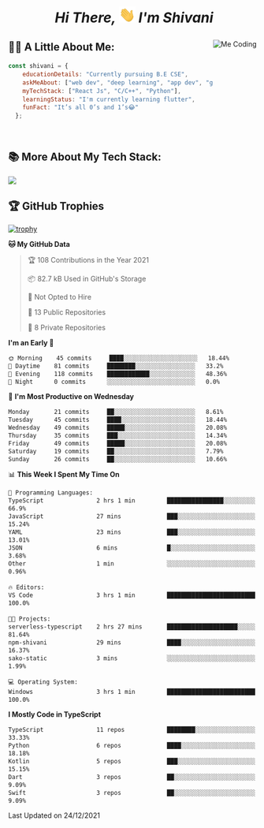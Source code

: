 # <p align="center">️ _Hi There, <img src="https://raw.githubusercontent.com/SanjayDevTech/SanjayDevTech/master/assets/wave.gif" alt="waving hand" width="33px"> I'm Shivani_</p>

<img align="right" alt="Me Coding" height="200" src="https://media.giphy.com/media/L1R1tvI9svkIWwpVYr/giphy.gif">

## 👩‍💻 **A Little About Me:**
```jsx
const shivani = {
    educationDetails: "Currently pursuing B.E CSE",
    askMeAbout: ["web dev", "deep learning", "app dev", "gardening"],
    myTechStack: ["React Js", "C/C++", "Python"],
    learningStatus: "I'm currently learning flutter",
    funFact: "It’s all 0’s and 1’s😂"
  };
```

<br/>

## 📚 **More About My Tech Stack:**

   <img align="center" src="https://github-readme-stats.vercel.app/api/top-langs/?username=shivu-srk&layout=compact&theme=vue-dark"/>
   <br/>
   
## 🏆 GitHub Trophies

[![trophy](https://github-profile-trophy.vercel.app/?username=shivu-srk&theme=nord&column=7)](https://github.com/ryo-ma/github-profile-trophy)

<!--START_SECTION:waka-->
**🐱 My GitHub Data** 

> 🏆 108 Contributions in the Year 2021
 > 
> 📦 82.7 kB Used in GitHub's Storage 
 > 
> 🚫 Not Opted to Hire
 > 
> 📜 13 Public Repositories 
 > 
> 🔑 8 Private Repositories  
 > 
**I'm an Early 🐤** 

```text
🌞 Morning    45 commits     ████░░░░░░░░░░░░░░░░░░░░░   18.44% 
🌆 Daytime    81 commits     ████████░░░░░░░░░░░░░░░░░   33.2% 
🌃 Evening    118 commits    ████████████░░░░░░░░░░░░░   48.36% 
🌙 Night      0 commits      ░░░░░░░░░░░░░░░░░░░░░░░░░   0.0%

```
📅 **I'm Most Productive on Wednesday** 

```text
Monday       21 commits     ██░░░░░░░░░░░░░░░░░░░░░░░   8.61% 
Tuesday      45 commits     ████░░░░░░░░░░░░░░░░░░░░░   18.44% 
Wednesday    49 commits     █████░░░░░░░░░░░░░░░░░░░░   20.08% 
Thursday     35 commits     ███░░░░░░░░░░░░░░░░░░░░░░   14.34% 
Friday       49 commits     █████░░░░░░░░░░░░░░░░░░░░   20.08% 
Saturday     19 commits     ██░░░░░░░░░░░░░░░░░░░░░░░   7.79% 
Sunday       26 commits     ██░░░░░░░░░░░░░░░░░░░░░░░   10.66%

```


📊 **This Week I Spent My Time On** 

```text
💬 Programming Languages: 
TypeScript               2 hrs 1 min         ████████████████░░░░░░░░░   66.9% 
JavaScript               27 mins             ███░░░░░░░░░░░░░░░░░░░░░░   15.24% 
YAML                     23 mins             ███░░░░░░░░░░░░░░░░░░░░░░   13.01% 
JSON                     6 mins              █░░░░░░░░░░░░░░░░░░░░░░░░   3.68% 
Other                    1 min               ░░░░░░░░░░░░░░░░░░░░░░░░░   0.96%

🔥 Editors: 
VS Code                  3 hrs 1 min         █████████████████████████   100.0%

🐱‍💻 Projects: 
serverless-typescript    2 hrs 27 mins       ████████████████████░░░░░   81.64% 
npm-shivani              29 mins             ████░░░░░░░░░░░░░░░░░░░░░   16.37% 
sako-static              3 mins              ░░░░░░░░░░░░░░░░░░░░░░░░░   1.99%

💻 Operating System: 
Windows                  3 hrs 1 min         █████████████████████████   100.0%

```

**I Mostly Code in TypeScript** 

```text
TypeScript               11 repos            ████████░░░░░░░░░░░░░░░░░   33.33% 
Python                   6 repos             ████░░░░░░░░░░░░░░░░░░░░░   18.18% 
Kotlin                   5 repos             ███░░░░░░░░░░░░░░░░░░░░░░   15.15% 
Dart                     3 repos             ██░░░░░░░░░░░░░░░░░░░░░░░   9.09% 
Swift                    3 repos             ██░░░░░░░░░░░░░░░░░░░░░░░   9.09%

```



 Last Updated on 24/12/2021
<!--END_SECTION:waka-->
